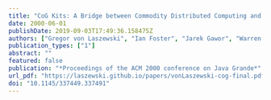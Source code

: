 ```yaml
---
title: "CoG Kits: A Bridge between Commodity Distributed Computing and High-Performance Grids"
date: 2000-06-01
publishDate: 2019-09-03T17:49:36.158475Z
authors: ["Gregor von Laszewski", "Ian Foster", "Jarek Gawor", "Warren Smith", "Steve Tuecke"]
publication_types: ["1"]
abstract: ""
featured: false
publication: "*Proceedings of the ACM 2000 conference on Java Grande*"
url_pdf: "https://laszewski.github.io/papers/vonLaszewski-cog-final.pdf"
doi: "10.1145/337449.337491"
---
```


